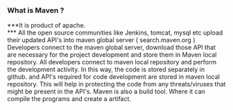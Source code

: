 ### What is Maven ?
***It is product of apache.<br>
*** All the open source communities  like  Jenkins, tomcat, mysql etc upload their updated API's into maven global server ( search.maven.org )<br>
Developers  connect to  the maven global server, download those
API  that are necessary for the project development and store them in  Maven local repository.
All  developers connect   to  maven local repository and perform the development activity.
In this way, the code is stored separately in github. and API's required for code development are stored in maven local repository.
This will help in protecting the code from any threats/viruses that might be present in the  API's.
Maven  is also a build tool. Where it can compile the programs and create a artifact.
